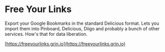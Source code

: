 Free Your Links
===============

Export your Google Bookmarks in the standard Delicious format. Lets you import them into Pinboard, Delicious, Diigo and probably a bunch of other services. How's that for data liberation.

[https://freeyourlinks.grin.io](https://freeyourlinks.grin.io)

